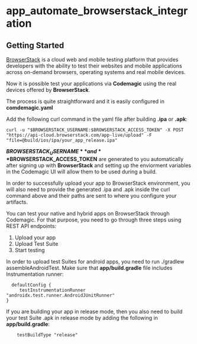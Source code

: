 # app_automate_browserstack_integration



## Getting Started

[BrowserStack](https://www.browserstack.com/) is a cloud web and mobile testing platform that provides developers with the ability to test their websites and mobile applications across on-demand browsers, operating systems and real mobile devices. 


Now it is possible test your applications via **Codemagic** using the real devices offered by **BrowserStack**. 




The process is quite straightforward and it is easily configured in **comdemagic.yaml** 




Add the following curl command in the yaml file after building **.ipa** or **.apk**:




```
curl -u "$BROWSERSTACK_USERNAME:$BROWSERSTACK_ACCESS_TOKEN" -X POST "https://api-cloud.browserstack.com/app-live/upload" -F "file=@build/ios/ipa/your_app_release.ipa"
```




**$BROWSERSTACK_USERNAME** and **$BROWSERSTACK_ACCESS_TOKEN** are generated to you automatically after signing up with **BrowserStack** and setting up the enviorment variables in the Codemagic UI will allow them to be used during a build.


In order to successfully upload your app to BrowserStack environment, you will also need to provide the generated .ipa and .apk inside the curl command above and their paths are sent to where you configure your artifacts.


You can test your native and hybrid apps on BrowserStack through Codemagic. For that purpose, you need to go through three steps using REST API endpoints:


1. Upload your app
2. Upload Test Suite
3. Start testing


In order to upload test Suites for android apps, you need to run ./gradlew assembleAndroidTest. Make sure that **app/build.gradle** file includes Instrumentation runner:

```
  defaultConfig {
     testInstrumentationRunner "androidx.test.runner.AndroidJUnitRunner"
}
```

If you are building your app in release mode, then you also need to build your test Suite .apk in release mode by adding the following in **app/build.gradle**:

```
    testBuildType "release"
```
